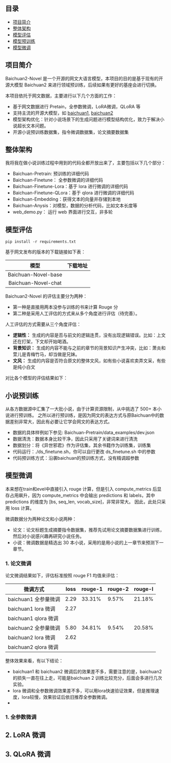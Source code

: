 
## 目录
- [项目简介](#项目简介)
- [整体架构](#整体架构)
- [模型评估](#模型评估)
- [模型预训练](#模型预训练)
- [模型微调](#模型微调)

## 项目简介
Baichuan2-Novel 是一个开源的网文大语言模型，本项目的目的是基于现有的开源大模型 Baichuan2 来进行领域预训练，后续如果有更好的基座会进行切换。

本项目依托于网文数据，主要进行以下几个方面的工作：
- 基于网文数据进行 Pretain，全参数微调，LoRA微调，QLoRA 等
- 支持主流的开源大模型，如 [baichuan1](https://github.com/baichuan-inc/Baichuan-7B), [baichuan2](https://github.com/baichuan-inc/Baichuan2)
- 模型架构优化：针对小说场景下的生成问题进行模型结构优化，致力于解决小说超长文本问题。
- 开源小说预训练数据集，指令微调数据集，论文摘要数据集

## 整体架构
我将我在做小说训练过程中用到的代码全都开放出来了，主要包括以下几个部分：
- Baichuan-Pretrain: 预训练的详细代码
- Baichuan-Finetune： 全参数微调的详细代码
- Baichuan-Finetune-Lora：基于 lora 进行微调的详细代码
- Baichuan-Finetune-QLora：基于 qlora 进行微调的详细代码
- Baichuan-Embedding：获得文本的向量并存储到本地
- Baichuan-Anysis：对模型，数据的分析代码，比如文本长度等
- web_demo.py： 运行 web 界面进行交互，非多轮

## 模型评估

```
pip install -r requirements.txt
```

基于网文发布的版本的下载链接如下表：

|  模型       |  下载地址 |
|:-------:|:-------:|
| Baichuan-Novel-base  | |
| Baichuan-Novel-chat  | |

Baichuan2-Novel 的评估主要分为两种： 
- 第一种是直接用两本没参与训练的书来计算 Rouge 分
- 第二种是采用人工评估的方式来从多个角度进行评估（待完善）。

人工评估的方式需要从三个角度评估：
- **逻辑性：** 生成的内容是否与前文的逻辑连贯，没有出现逻辑错误。比如：上文还在打架，下文却开始喝酒。
- **背景知识：** 生成的内容不能与之前的章节的背景知识产生冲突，比如：萧炎和萱儿是青梅竹马，却当做是兄妹。
- **文风：** 生成的内容是否符合原文的整体文风，如有些小说喜欢卖弄文采，有些是纯小白文

对比各个模型的评估结果如下：

## 小说预训练

从各方数据源中汇集了一大批小说，由于计算资源限制，从中挑选了 500+ 本小说进行预训练。
之所以进行预训练，是因为网文的表达方式与原Baichuan中的数据差别非常大，因此有必要让它学会网文的表达方式。
- 数据的具体样例如下参见: Baichuan-Pretrain/data_examples/dev.json
- 数据清洗：数据本身比较干净，因此只采用了关键词来进行清洗
- 数据划分：将《异世邪君》作为评估集，其余书籍作为训练集，训练集 
- 代码运行：./ds_finetune.sh，你可以自行更改 ds_finetune.sh 中的参数
- 代码预训练方式：沿袭baichuan的预训练方式，没有精调超参数

## 模型微调

本来想在train和evel中直接引入 rouge 计算，但是引入 compute_metrics 后显存占用飙升，因为 compute_metrics 中会输出 predictions 和 labels，其中 predictions 的维度为 [bs, seq_len, vocab_size]，非常非常大。
因此，此处只采用 loss 计算。

微调数据分为两种论文和小说两种：
- 论文：论文标题生成摘要指令数据集，推荐先试用论文摘要数据集进行训练，然后对小说感兴趣再研究小说任务。
- 小说：微调数据是精选出 30 本小说，采用的是用小说的上一章节来预测下一章节。

### 1. 论文微调
论文微调结果如下，评估标准按照 rouge F1 均值来评估：

|  微调方式    | loss | rouge-1 | rouge-2 | rouge-l
| --- | --- | --- | --- | --- |
| baichuan1 全参量微调 | 2.29 | 33.31% | 9.57% | 21.18% |
| baichuan1 lora 微调 | 2.27 | | | |
| baichuan1 qlora 微调 |  | | | |
| baichuan2 全参量微调 | 5.80 | 34.81% | 9.54% | 20.58% |
| baichuan2 lora 微调 | 2.62 | | | |
| baichuan2 qlora 微调 |  | | | |

整体效果来看，有以下结论：
- baichuan1 和 baichuan2 微调后的效果差不多，需要注意的是，baichuan2 的损失一直在往上走，可能是baichuan 2 训练比较充分，后面会多进行几次实验。
- lora 微调和全参数微调效果差不多，可以用lora快速验证效果，但是推理速度，lora较慢，效果验证后依旧推荐全参数微调。
-

### 1. 全参数微调

## 2. LoRA 微调

## 3. QLoRA 微调


